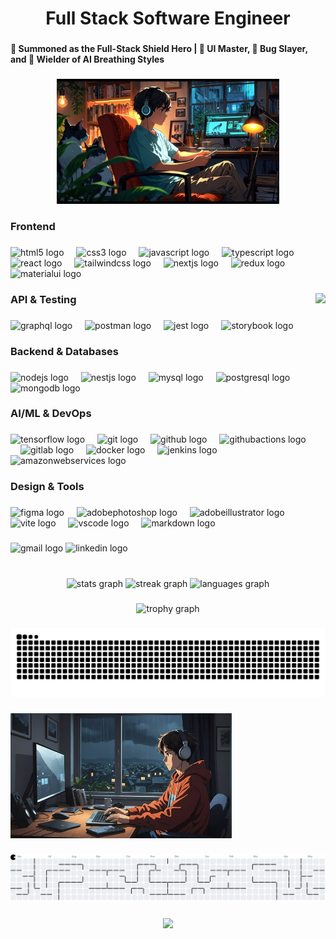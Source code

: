 <h1 align="center">Full Stack Software Engineer</h1>

###

<h4 align="left">🔰 Summoned as the Full-Stack Shield Hero | 🎨 UI Master, 🐛 Bug Slayer, and 🤖 Wielder of AI Breathing Styles</h2>

###

<div align="center">
  <img height="200" src="./assets/programmer-9.gif"  />
</div>

###

<h3 align="left">Frontend</h3>

###

<div align="left">
  <img src="https://skillicons.dev/icons?i=html" height="40" alt="html5 logo"  />
  <img width="12" />
  <img src="https://skillicons.dev/icons?i=css" height="40" alt="css3 logo"  />
  <img width="12" />
  <img src="https://skillicons.dev/icons?i=js" height="40" alt="javascript logo"  />
  <img width="12" />
  <img src="https://skillicons.dev/icons?i=ts" height="40" alt="typescript logo"  />
  <img width="12" />
  <img src="https://skillicons.dev/icons?i=react" height="40" alt="react logo"  />
  <img width="12" />
  <img src="https://skillicons.dev/icons?i=tailwind" height="40" alt="tailwindcss logo"  />
  <img width="12" />
  <img src="https://skillicons.dev/icons?i=nextjs" height="40" alt="nextjs logo"  />
  <img width="12" />
  <img src="https://skillicons.dev/icons?i=redux" height="40" alt="redux logo"  />
  <img width="12" />
  <img src="https://skillicons.dev/icons?i=materialui" height="40" alt="materialui logo"  />
</div>

###

<img align="right" height="300" src="./assets/NUX_Octodex.gif"  />

###

<h3 align="left">API & Testing</h3>

###

<div align="left">
  <img src="https://skillicons.dev/icons?i=graphql" height="40" alt="graphql logo"  />
  <img width="12" />
  <img src="https://skillicons.dev/icons?i=postman" height="40" alt="postman logo"  />
  <img width="12" />
  <img src="https://skillicons.dev/icons?i=jest" height="40" alt="jest logo"  />
  <img width="12" />
  <img src="https://cdn.simpleicons.org/storybook/FF4785" height="40" alt="storybook logo"  />
</div>

###

<h3 align="left">Backend & Databases</h3>

###

<div align="left">
  <img src="https://skillicons.dev/icons?i=nodejs" height="40" alt="nodejs logo"  />
  <img width="12" />
  <img src="https://skillicons.dev/icons?i=nestjs" height="40" alt="nestjs logo"  />
  <img width="12" />
  <img src="https://skillicons.dev/icons?i=mysql" height="40" alt="mysql logo"  />
  <img width="12" />
  <img src="https://skillicons.dev/icons?i=postgres" height="40" alt="postgresql logo"  />
  <img width="12" />
  <img src="https://skillicons.dev/icons?i=mongodb" height="40" alt="mongodb logo"  />
</div>

###

<h3 align="left">AI/ML & DevOps</h3>

###

<div align="left">
  <img src="https://skillicons.dev/icons?i=tensorflow" height="40" alt="tensorflow logo"  />
  <img width="12" />
  <img src="https://skillicons.dev/icons?i=git" height="40" alt="git logo"  />
  <img width="12" />
  <img src="https://skillicons.dev/icons?i=github" height="40" alt="github logo"  />
  <img width="12" />
  <img src="https://skillicons.dev/icons?i=githubactions" height="40" alt="githubactions logo"  />
  <img width="12" />
  <img src="https://skillicons.dev/icons?i=gitlab" height="40" alt="gitlab logo"  />
  <img width="12" />
  <img src="https://skillicons.dev/icons?i=docker" height="40" alt="docker logo"  />
  <img width="12" />
  <img src="https://skillicons.dev/icons?i=jenkins" height="40" alt="jenkins logo"  />
  <img width="12" />
  <img src="https://skillicons.dev/icons?i=aws" height="40" alt="amazonwebservices logo"  />
</div>

###

<h3 align="left">Design & Tools</h3>

###

<div align="left">
  <img src="https://skillicons.dev/icons?i=figma" height="40" alt="figma logo"  />
  <img width="12" />
  <img src="https://skillicons.dev/icons?i=ps" height="40" alt="adobephotoshop logo"  />
  <img width="12" />
  <img src="https://skillicons.dev/icons?i=ai" height="40" alt="adobeillustrator logo"  />
  <img width="12" />
  <img src="https://skillicons.dev/icons?i=vite" height="40" alt="vite logo"  />
  <img width="12" />
  <img src="https://skillicons.dev/icons?i=vscode" height="40" alt="vscode logo"  />
  <img width="12" />
  <img src="https://skillicons.dev/icons?i=md" height="40" alt="markdown logo"  />
</div>

###

<div align="left">
  <img src="https://img.shields.io/static/v1?message=Gmail&logo=gmail&label=&color=D14836&logoColor=white&labelColor=&style=for-the-badge" height="35" alt="gmail logo"  />
  <img src="https://img.shields.io/static/v1?message=LinkedIn&logo=linkedin&label=&color=0077B5&logoColor=white&labelColor=&style=for-the-badge" height="35" alt="linkedin logo"  />
</div>

###

<br clear="both">

<div align="center">
  <img src="https://github-readme-stats.vercel.app/api?username=Ashwin-Pulipati&hide_title=false&hide_rank=false&show_icons=true&include_all_commits=true&count_private=true&disable_animations=false&theme=tokyonight&locale=en&hide_border=true" height="200" alt="stats graph"  />
  <img src="https://streak-stats.demolab.com?user=Ashwin-Pulipati&locale=en&mode=weekly&theme=tokyonight&hide_border=true&border_radius=5" height="155" alt="streak graph"  />
  <img src="https://github-readme-stats.vercel.app/api/top-langs?username=Ashwin-Pulipati&locale=en&hide_title=false&layout=compact&card_width=320&langs_count=20&theme=tokyonight&hide_border=true" height="160" alt="languages graph"  />
</div>

###

<div align="center">
  <img src="https://github-profile-trophy.vercel.app?username=Ashwin-Pulipati&theme=juicyfresh&no-bg=true&no-frame=true&order=4" height="150" alt="trophy graph"  />
</div>

###

<img src="https://raw.githubusercontent.com/Ashwin-Pulipati/Ashwin-Pulipati/output/snake.svg" alt="Snake animation" />

###

<div align="left">
  <img height="200" src="./assets/programmer-3.jpg"  />
</div>

###

<picture>
  <source media="(prefers-color-scheme: dark)" srcset="https://raw.githubusercontent.com/Ashwin-Pulipati/Ashwin-Pulipati/main/output/pacman.svg">
  <source media="(prefers-color-scheme: light)" srcset="https://raw.githubusercontent.com/Ashwin-Pulipati/Ashwin-Pulipati/main/output/pacman.svg">
  <img alt="Pacman contribution graph" src="https://raw.githubusercontent.com/Ashwin-Pulipati/Ashwin-Pulipati/main/output/pacman.svg">
</picture>


###

<div align="center">
  <img src="https://visitor-badge.laobi.icu/badge?page_id=Ashwin-Pulipati.Ashwin-Pulipati&left_color=salmon&right_color=red&left_text=Visitors"  />
</div>

###
